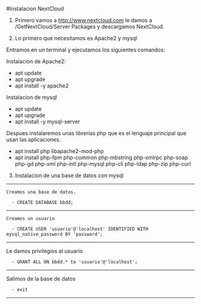 
#Instalacion NextCloud

 1. Primero vamos a http://www.nextcloud.com le damos a /GetNextCloud/Server Packages y descargamos NextCloud.

 2. Lo primero que necesitamos es Apache2 y mysql

Entramos en un terminal y ejecutamos los siguientes comandos:


 Instalacion de Apache2:

   - apt update
   - apt upgrade
   - apt install -y apache2

Instalacion de mysql

   - apt update
   - apt upgrade
   - apt install -y mysql-server



Despues instalaremos unas librerias php que es el lenguaje principal que usan las aplicaciones.

   - apt install php libapache2-mod-php
   - apt install php-fpm php-common php-mbstring php-xmlrpc php-soap php-gd php-xml php-intl php-mysql php-cli php-ldap php-zip php-curl



  3. Instalacion de una base de datos con mysql
---
    Creamos una base de datos.

      - CREATE DATABASE bbdd;
---
    Creamos un usuario

      - CREATE USER 'usuario'@'localhost' IDENTIFIED WITH mysql_native_password BY 'password';
---

   Le damos privilegios al usuario

      - GRANT ALL ON bbdd.* to 'usuario'@'localhost';
---

   Salimos de la base de datos

      - exit
---
